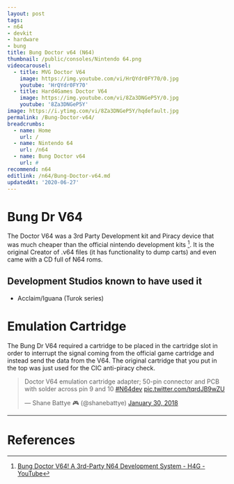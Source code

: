 ```yaml
---
layout: post
tags: 
- n64
- devkit
- hardware
- bung
title: Bung Doctor v64 (N64)
thumbnail: /public/consoles/Nintendo 64.png
videocarousel:
  - title: MVG Doctor V64
    image: https://img.youtube.com/vi/HrQYdr0FY70/0.jpg
    youtube: 'HrQYdr0FY70'
  - title: Hard4Games Doctor V64
    image: https://img.youtube.com/vi/8Za3DNGeP5Y/0.jpg
    youtube: '8Za3DNGeP5Y'
image: https://i.ytimg.com/vi/8Za3DNGeP5Y/hqdefault.jpg
permalink: /Bung-Doctor-v64/
breadcrumbs:
  - name: Home
    url: /
  - name: Nintendo 64
    url: /n64
  - name: Bung Doctor v64
    url: #
recommend: n64
editlink: /n64/Bung-Doctor-v64.md
updatedAt: '2020-06-27'
---
```

# Bung Dr V64
The Doctor V64 was a 3rd Party Development kit and Piracy device that was much cheaper than the official nintendo development kits [^1]. It is the original Creator of .v64 files (it has functionality to dump carts) and even came with a CD full of N64 roms.

## Development Studios known to have used it
* Acclaim/Iguana (Turok series)

# Emulation Cartridge
The Bung Dr V64 required a cartridge to be placed in the cartridge slot in order to interrupt the signal coming from the official game cartridge and instead send the data from the V64. The original cartridge that you put in the top was just used for the CIC anti-piracy check.
<blockquote class="twitter-tweet"><p lang="en" dir="ltr">Doctor V64 emulation cartridge adapter; 50-pin connector and PCB with solder across pin 9 and 10 <a href="https://twitter.com/hashtag/N64dev?src=hash&amp;ref_src=twsrc%5Etfw">#N64dev</a> <a href="https://t.co/tqrdJB9wZU">pic.twitter.com/tqrdJB9wZU</a></p>&mdash; Shane Battye 🎮 (@shanebattye) <a href="https://twitter.com/shanebattye/status/958296785604067330?ref_src=twsrc%5Etfw">January 30, 2018</a></blockquote> <script async src="https://platform.twitter.com/widgets.js" charset="utf-8"></script>

---
# References
[^1]: [Bung Doctor V64! A 3rd-Party N64 Development System - H4G - YouTube](https://www.youtube.com/watch?v=8Za3DNGeP5Y)
